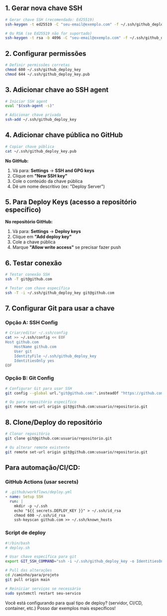 ## 1. Gerar nova chave SSH

```bash
# Gerar chave SSH (recomendado: Ed25519)
ssh-keygen -t ed25519 -C "seu-email@exemplo.com" -f ~/.ssh/github_deploy_key

# Ou RSA (se Ed25519 não for suportado)
ssh-keygen -t rsa -b 4096 -C "seu-email@exemplo.com" -f ~/.ssh/github_deploy_key
```

## 2. Configurar permissões

```bash
# Definir permissões corretas
chmod 600 ~/.ssh/github_deploy_key
chmod 644 ~/.ssh/github_deploy_key.pub
```

## 3. Adicionar chave ao SSH agent

```bash
# Iniciar SSH agent
eval "$(ssh-agent -s)"

# Adicionar chave privada
ssh-add ~/.ssh/github_deploy_key
```

## 4. Adicionar chave pública no GitHub

```bash
# Copiar chave pública
cat ~/.ssh/github_deploy_key.pub
```

**No GitHub:**
1. Vá para: **Settings** → **SSH and GPG keys**
2. Clique em **"New SSH key"**
3. Cole o conteúdo da chave pública
4. Dê um nome descritivo (ex: "Deploy Server")

## 5. Para Deploy Keys (acesso a repositório específico)

**No repositório GitHub:**
1. Vá para: **Settings** → **Deploy keys**
2. Clique em **"Add deploy key"**
3. Cole a chave pública
4. Marque **"Allow write access"** se precisar fazer push

## 6. Testar conexão

```bash
# Testar conexão SSH
ssh -T git@github.com

# Testar com chave específica
ssh -T -i ~/.ssh/github_deploy_key git@github.com
```

## 7. Configurar Git para usar a chave

### Opção A: SSH Config
```bash
# Criar/editar ~/.ssh/config
cat >> ~/.ssh/config << EOF
Host github.com
    HostName github.com
    User git
    IdentityFile ~/.ssh/github_deploy_key
    IdentitiesOnly yes
EOF
```

### Opção B: Git Config
```bash
# Configurar Git para usar SSH
git config --global url."git@github.com:".insteadOf "https://github.com/"

# Ou para repositório específico
git remote set-url origin git@github.com:usuario/repositorio.git
```

## 8. Clone/Deploy do repositório

```bash
# Clonar repositório
git clone git@github.com:usuario/repositorio.git

# Ou alterar remote existente
git remote set-url origin git@github.com:usuario/repositorio.git
```

## Para automação/CI/CD:

### GitHub Actions (usar secrets)
```yaml
# .github/workflows/deploy.yml
- name: Setup SSH
  run: |
    mkdir -p ~/.ssh
    echo "${{ secrets.DEPLOY_KEY }}" > ~/.ssh/id_rsa
    chmod 600 ~/.ssh/id_rsa
    ssh-keyscan github.com >> ~/.ssh/known_hosts
```

### Script de deploy
```bash
#!/bin/bash
# deploy.sh

# Usar chave específica para git
export GIT_SSH_COMMAND="ssh -i ~/.ssh/github_deploy_key -o IdentitiesOnly=yes"

# Pull das alterações
cd /caminho/para/projeto
git pull origin main

# Reiniciar serviços se necessário
sudo systemctl restart seu-servico
```

Você está configurando para qual tipo de deploy? (servidor, CI/CD, container, etc.) Posso dar exemplos mais específicos!
